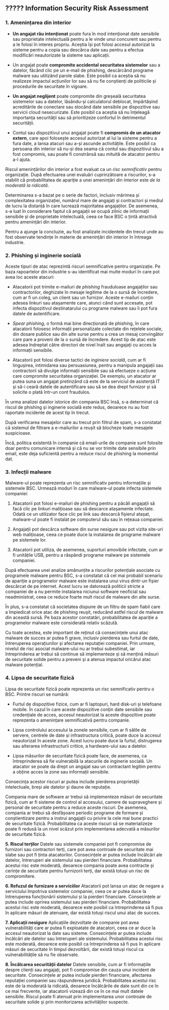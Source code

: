 ## ????? Information Security Risk Assessment

### **1. Amenințarea din interior**

- **Un angajat rău intenționat** poate fura în mod intenționat date sensibile
  sau proprietate intelectuală pentru a le vinde unui concurent sau pentru a le folosi
  în interes propriu. Aceștia își pot folosi accesul autorizat la sisteme pentru
  a copia sau descărca date sau pentru a efectua modificări neautorizate la sisteme sau aplicații.

- Un angajat poate **compromite accidental securitatea sistemelor** sau a datelor,
  făcând clic pe un e-mail de phishing,
  descărcând programe malware sau utilizând parole slabe.
  Este posibil ca aceștia să nu realizeze impactul acțiunilor lor sau
  să nu fie conștienți de politicile și procedurile de securitate în vigoare.

- **Un angajat neglijent** poate compromite din greșeală securitatea sistemelor sau a datelor,
  lăsându-și calculatorul deblocat, împărtășind acreditările de conectare sau stocând date sensibile
  pe dispozitive sau servicii cloud nesecurizate. Este posibil ca aceștia să nu înțeleagă
  importanța securității sau să prioritizeze confortul în detrimentul securității.

- Contul sau dispozitivul unui angajat poate fi
  **compromis de un atacator extern**, care apoi folosește accesul autorizat al lui
  la sisteme pentru a fura date, a lansa atacuri sau a-și ascunde activitățile.
  Este posibil ca persoana din interior să nu-și dea seama că contul sau dispozitivul
  său a fost compromis, sau poate fi constrânsă sau mituită de atacator pentru a-l ajuta.

Riscul amenințărilor din interior a fost evaluat ca un *risc semnificativ* pentru organizație.
După efectuarea unei evaluări cuprinzătoare a riscurilor, s-a stabilit că probabilitatea
de apariție a unei amenințări din interior este *de la moderată la ridicată*.

Determinarea s-a bazat pe o serie de factori, inclusiv mărimea și complexitatea organizației,
numărul mare de angajați și contractori și mediul de lucru la distanță în care lucrează majoritatea angajaților.
De asemenea, s-a luat în considerare faptul că angajații se ocupă zilnic de informații sensibile
și de proprietate intelectuală, ceea ce face BSC o țintă atractivă pentru amenințări din interior.

Pentru a ajunge la concluzie, au fost analizate incidentele din trecut unde au fost observate tendințe
în materie de amenințări din interior în întreaga industrie.

<!--
Având în vedere impactul potențial al unei amenințări din interior asupra organizației noastre,
am decis să acordăm prioritate implementării unor măsuri de securitate suplimentare
pentru a preveni și detecta astfel de amenințări.
Aceste măsuri includ punerea în aplicare a unor controale de acces mai solide,
desfășurarea unor cursuri periodice de sensibilizare la securitate pentru angajați
și creșterea capacităților noastre de monitorizare și audit.
-->

### **2. Phishing și inginerie socială**

Aceste tipuri de atac reprezintă riscuri semnificative pentru organizație.
Pe baza rapoartelor din industrie s-au identificat mai multe moduri în care pot avea loc aceste atacuri:

- Atacatorii pot trimite e-mailuri de *phishing* frauduloase angajaților sau contractorilor,
  deghizate în mesaje legitime de la o sursă de încredere, cum ar fi un coleg, un client sau un furnizor.
  Aceste e-mailuri conțin adesea linkuri sau atașamente care, atunci când sunt accesate,
  pot infecta dispozitivul destinatarului cu programe malware sau îi pot fura datele de autentificare.

- *Spear phishing*, o formă mai bine direcționată de phishing, în care atacatorii folosesc
  informații personalizate colectate din rețelele sociale, din dosare publice sau din alte surse
  pentru a crea un mesaj convingător care pare a proveni de la o sursă de încredere.
  Acest tip de atac este adesea îndreptat către directori de nivel înalt
  sau angajați cu acces la informații sensibile.

- Atacatorii pot folosi diverse tactici de *inginiere socială*, cum ar fi lingușirea,
  intimidarea sau persuasiunea, pentru a manipula angajații sau contractorii să divulge
  informații sensibile sau să efectueze o acțiune care compromite securitatea organizației.
  De exemplu, un atacator ar putea suna un angajat pretinzând că este de la serviciul de asistență IT
  și să-i ceară datele de autentificare sau să se dea drept furnizor și să solicite o plată într-un cont fraudulos.

În urma analizei datelor istorice din compania BSC însă, s-a determinat că riscul de phishing și inginerie socială
este redus, deoarece nu au fost raportate incidente de acest tip în trecut.

După verificarea mesajelor care au trecut prin filtrul de spam, s-a constatat că
sistemul de filtrare a e-mailurilor a reușit să blocheze toate mesajele suspicioase.

Încă, politica existentă în companie că email-urile de companie sunt folosite doar pentru comunicare internă
și că nu se vor trimite date sensibile prin email, este deja suficientă
pentru a reduce riscul de phishing la momentul dat.


### **3. Infecții malware**

Malware-ul poate reprezenta un risc semnificativ pentru informațiile și sistemele BSC.
Urmează moduri în care malware-ul poate infecta sistemele companiei:

1. Atacatorii pot folosi e-mailuri de phishing pentru a păcăli angajații
   să facă clic pe linkuri malițioase sau să descarce atașamente infectate.
   Odată ce un utilizator face clic pe link sau descarcă fișierul atașat,
   malware-ul poate fi instalat pe computerul său sau în rețeaua companiei.

2. Angajații pot descărca software din surse nesigure sau pot vizita site-uri web malițioase,
   ceea ce poate duce la instalarea de programe malware pe sistemele lor.

3. Atacatorii pot utiliza, de asemenea, suporturi amovibile infectate,
   cum ar fi unitățile USB, pentru a răspândi programe malware pe sistemele companiei.

După efectuarea unei analize amănunțite a riscurilor potențiale asociate cu programele malware
pentru BSC, s-a constatat că cel mai probabil scenariu de apariție a programelor malware
este instalarea unui virus dintr-un fișier descărcat de pe internet.
Acest lucru se datorează politicii stricte a companiei de a nu permite
instalarea niciunui software neoficial sau neadministrat,
ceea ce reduce foarte mult riscul de malware din alte surse.

În plus, s-a constatat că societatea dispune de un filtru de spam fiabil
care a împiedicat orice atac de phishing reușit, reducând astfel riscul de malware din această sursă.
Pe baza acestor constatări, probabilitatea de apariție a programelor malware este considerată relativ scăzută.

Cu toate acestea, este important de reținut că consecințele unui atac malware de succes ar putea fi grave,
inclusiv pierderea sau furtul de date, întreruperea operațiunilor și afectarea reputației companiei.
Prin urmare, nivelul de risc asociat malware-ului nu ar trebui subestimat,
iar întreprinderea ar trebui să continue să implementeze
și să mențină măsuri de securitate solide pentru a preveni
și a atenua impactul oricărui atac malware potențial.

### **4. Lipsa de securitate fizică**

Lipsa de securitate fizică poate reprezenta un risc semnificativ pentru o BSC. Printre riscuri se numără:

- Furtul de dispozitive fizice, cum ar fi laptopuri, hard disk-uri și telefoane mobile.
  În cazul în care aceste dispozitive conțin date sensibile sau credențiale de acces,
  accesul neautorizat la aceste dispozitive poate reprezenta o amenințare semnificativă pentru companie.

- Lipsa controlului accesului la zonele sensibile, cum ar fi sălile de servere,
  centrele de date și infrastructura critică, poate duce la accesul neautorizat în aceste zone.
  Acest lucru poate duce la furtul, distrugerea sau alterarea infrastructurii critice,
  a hardware-ului sau a datelor.

- Lipsa măsurilor de securitate fizică poate face, de asemenea,
  ca întreprinderea să fie vulnerabilă la atacurile de inginerie socială.
  Un atacator se poate da drept un angajat sau un contractant legitim pentru
  a obține acces la zone sau informații sensibile.

Consecința acestor riscuri ar putea include pierderea proprietății intelectuale,
breși ale datelor și daune de reputație.

Compania mare de software ar trebui să implementeze măsuri de securitate fizică,
cum ar fi sisteme de control al accesului, camere de supraveghere și personal de securitate
pentru a reduce aceste riscuri.
De asemenea, compania ar trebui să desfășoare periodic programe de formare
și conștientizare pentru a instrui angajații cu privire la cele mai bune practici de securitate fizică.
Probabilitatea ca aceste riscuri să se materializeze poate fi redusă
la un nivel scăzut prin implementarea adecvată a măsurilor de securitate fizică.

**5. Riscul terților**
Datele sau sistemele companiei pot fi compromise de furnizori sau contractori terți, care pot avea controale de securitate mai slabe sau pot fi ținta atacatorilor.
Consecințele ar putea include încălcări ale datelor, întreruperi ale sistemului sau pierderi financiare.
Probabilitatea acestui risc este moderată, deoarece compania poate avea contracte și cerințe de securitate pentru furnizorii terți, dar există totuși un risc de compromitere.

**6. Refuzul de furnizare a serviciilor**
Atacatorii pot lansa un atac de negare a serviciului împotriva sistemelor companiei, ceea ce ar putea duce la întreruperea funcționării sistemului și la pierderi financiare.
Consecințele ar putea include oprirea sistemului sau pierderi financiare.
Probabilitatea acestui risc este moderată, deoarece este posibil ca întreprinderea să fi pus în aplicare măsuri de atenuare, dar există totuși riscul unui atac de succes.

**7. Aplicații nesigure**
Aplicațiile dezvoltate de companie pot avea vulnerabilități care ar putea fi exploatate de atacatori, ceea ce ar duce la accesul neautorizat la date sau sisteme.
Consecințele ar putea include încălcări ale datelor sau întreruperi ale sistemului.
Probabilitatea acestui risc este moderată, deoarece este posibil ca întreprinderea să fi pus în aplicare măsuri de securitate în timpul dezvoltării, dar există totuși riscul ca vulnerabilitățile să nu fie observate.

**8. Încălcarea securității datelor**
Datele sensibile, cum ar fi informațiile despre clienți sau angajați, pot fi compromise din cauza unui incident de securitate.
Consecințele ar putea include pierderi financiare, afectarea reputației companiei sau răspunderea juridică.
Probabilitatea acestui risc este de la moderată la ridicată, deoarece încălcările de date sunt din ce în ce mai frecvente, iar atacatorii vizează din ce în ce mai mult datele sensibile. Riscul poate fi atenuat prin implementarea unor controale de securitate solide și prin monitorizarea activităților suspecte.
